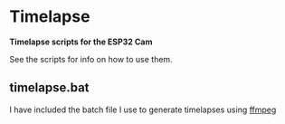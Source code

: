 # Timelapse

**Timelapse scripts for the ESP32 Cam**

See the scripts for info on how to use them.

## timelapse.bat
I have included the batch file I use to generate timelapses using [ffmpeg](https://ffmpeg.org/)